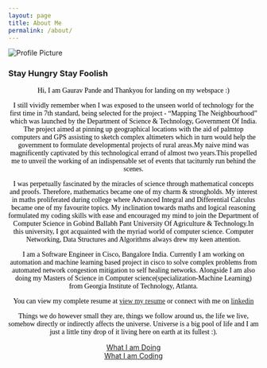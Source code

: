 ```yaml
---
layout: page
title: About Me
permalink: /about/
---
```


<img class="profile" src="{{ site.baseurl }}/assets/gaurav_2.jpg" title="Profile Picture">

### Stay Hungry Stay Foolish


<div style="text-align:center"><span style="color:black; font-family:Georgia; font-size:1em;">

Hi, I am Gaurav Pande and Thankyou for landing on my webspace :)

I still vividly remember when I was exposed to the unseen world of technology for the first time in 7th standard, being selected for the project - “Mapping The Neighbourhood” which was launched by the Department of Science & Technology, Government Of India. The project aimed at pinning up geographical locations with the aid of palmtop computers and GPS assisting to sketch complex altimeters which in turn would help the government to formulate developmental projects of rural areas.My naive mind was magnificently captivated by this technological errand of almost two years.This propelled me to unveil the working of an indispensable set of events that taciturnly run behind the scenes. 

I was perpetually fascinated by the miracles of science through mathematical concepts and proofs. Therefore, mathematics became one of my charm & strongholds. My interest in maths proliferated during college where Advanced Integral and Differential Calculus became one of my favourite topics. My inclination towards maths and logical reasoning formulated my coding skills with ease and encouraged my mind to join the Department of Computer Science in Gobind Ballabh Pant University Of Agriculture & Technology.In this university, I got acquainted with the myriad world of computer science. Computer Networking, Data Structures and Algorithms always drew my keen attention.


I am a Software Engineer in Cisco, Bangalore India. Currently I am working on automation and machine learning based project in cisco to solve complex problems from automated network congestion mitigation to self healing networks. Alongside I am also doing my Masters of Science in Computer science(specialization-Machine Learning) from Georgia Institute of Technology, Atlanta. 

You can view my complete resume at <a href="https://drive.google.com/file/d/1sGxv6njX33B1VDN-gl0JFZtbaFoxyMZs/view?usp=sharing">view my resume</a> or connect with me on <a href="https://www.linkedin.com/in/gpande2/">linkedin</a>

Things we do however small they are, things we follow around us, the life we live, somehow directly or indirectly affects the universe. Universe is a big pool of life and I am just a little tiny drop of it living here on earth at its fullest :).

 </span></div>


<p align="center">
  <a href="https://photos.app.goo.gl/6zI9uzQxehwO15BZ2">What I am Doing</a>
  <br>
  <a href="https://github.com/Gaurav-Pande">What I am Coding</a>
</p>


[Gaurav pande]: http://www.gauravpande.in
[doing]: https://www.google.com
[coding]: https://github.com/Gaurav-Pande
[resume]: http://www.gauravpande.in/assets/MyCV.pdf
[linkedin]: https://www.linkedin.com/in/gpande2/
